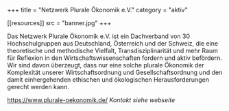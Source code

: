 +++
title = "Netzwerk Plurale Ökonomik e.V."
category = "aktiv"

[[resources]]
src = "banner.jpg"
+++

Das Netzwerk Plurale Ökonomik e.V. ist ein Dachverband von 30
Hochschulgruppen aus Deutschland, Österreich und der Schweiz, die eine
theoretische und methodische Vielfalt, Transdisziplinarität und mehr
Raum für Reflexion in den Wirtschaftswissenschaften fordern und aktiv
befördern. Wir sind davon überzeugt, dass nur eine solche plurale
Ökonomik der Komplexität unserer Wirtschaftsordnung und
Gesellschaftsordnung und den damit einhergehenden ethischen und
ökologischen Herausforderungen gerecht werden kann.

<https://www.plurale-oekonomik.de/>
*Kontakt siehe webseite*
